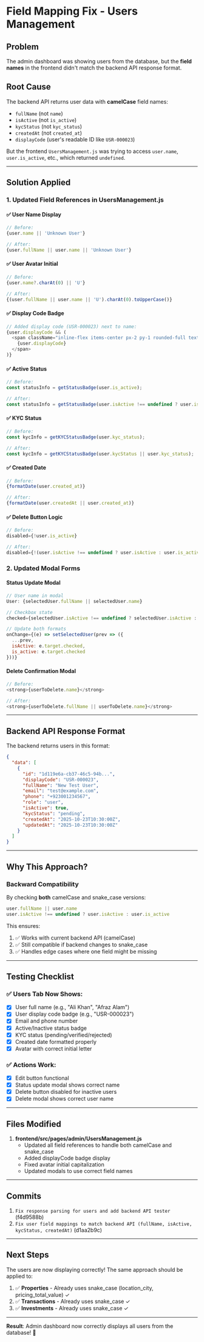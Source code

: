 # Field Mapping Fix - Users Management

## Problem
The admin dashboard was showing users from the database, but the **field names** in the frontend didn't match the backend API response format.

## Root Cause
The backend API returns user data with **camelCase** field names:
- `fullName` (not `name`)
- `isActive` (not `is_active`)
- `kycStatus` (not `kyc_status`)
- `createdAt` (not `created_at`)
- `displayCode` (user's readable ID like `USR-000023`)

But the frontend `UsersManagement.js` was trying to access `user.name`, `user.is_active`, etc., which returned `undefined`.

---

## Solution Applied

### 1. **Updated Field References in UsersManagement.js**

#### ✅ User Name Display
```javascript
// Before:
{user.name || 'Unknown User'}

// After:
{user.fullName || user.name || 'Unknown User'}
```

#### ✅ User Avatar Initial
```javascript
// Before:
{user.name?.charAt(0) || 'U'}

// After:
{(user.fullName || user.name || 'U').charAt(0).toUpperCase()}
```

#### ✅ Display Code Badge
```javascript
// Added display code (USR-000023) next to name:
{user.displayCode && (
  <span className="inline-flex items-center px-2 py-1 rounded-full text-xs font-medium bg-blue-100 text-blue-800">
    {user.displayCode}
  </span>
)}
```

#### ✅ Active Status
```javascript
// Before:
const statusInfo = getStatusBadge(user.is_active);

// After:
const statusInfo = getStatusBadge(user.isActive !== undefined ? user.isActive : user.is_active);
```

#### ✅ KYC Status
```javascript
// Before:
const kycInfo = getKYCStatusBadge(user.kyc_status);

// After:
const kycInfo = getKYCStatusBadge(user.kycStatus || user.kyc_status);
```

#### ✅ Created Date
```javascript
// Before:
{formatDate(user.created_at)}

// After:
{formatDate(user.createdAt || user.created_at)}
```

#### ✅ Delete Button Logic
```javascript
// Before:
disabled={!user.is_active}

// After:
disabled={!(user.isActive !== undefined ? user.isActive : user.is_active)}
```

### 2. **Updated Modal Forms**

#### Status Update Modal
```javascript
// User name in modal
User: {selectedUser.fullName || selectedUser.name}

// Checkbox state
checked={selectedUser.isActive !== undefined ? selectedUser.isActive : selectedUser.is_active}

// Update both formats
onChange={(e) => setSelectedUser(prev => ({ 
  ...prev, 
  isActive: e.target.checked,
  is_active: e.target.checked 
}))}
```

#### Delete Confirmation Modal
```javascript
// Before:
<strong>{userToDelete.name}</strong>

// After:
<strong>{userToDelete.fullName || userToDelete.name}</strong>
```

---

## Backend API Response Format

The backend returns users in this format:
```json
{
  "data": [
    {
      "id": "1d119e6a-cb37-46c5-94b...",
      "displayCode": "USR-000023",
      "fullName": "New Test User",
      "email": "test@example.com",
      "phone": "+923001234567",
      "role": "user",
      "isActive": true,
      "kycStatus": "pending",
      "createdAt": "2025-10-23T10:30:00Z",
      "updatedAt": "2025-10-23T10:30:00Z"
    }
  ]
}
```

---

## Why This Approach?

### Backward Compatibility
By checking **both** camelCase and snake_case versions:
```javascript
user.fullName || user.name
user.isActive !== undefined ? user.isActive : user.is_active
```

This ensures:
1. ✅ Works with current backend API (camelCase)
2. ✅ Still compatible if backend changes to snake_case
3. ✅ Handles edge cases where one field might be missing

---

## Testing Checklist

### ✅ Users Tab Now Shows:
- [x] User full name (e.g., "Ali Khan", "Afraz Alam")
- [x] User display code badge (e.g., "USR-000023")
- [x] Email and phone number
- [x] Active/Inactive status badge
- [x] KYC status (pending/verified/rejected)
- [x] Created date formatted properly
- [x] Avatar with correct initial letter

### ✅ Actions Work:
- [x] Edit button functional
- [x] Status update modal shows correct name
- [x] Delete button disabled for inactive users
- [x] Delete modal shows correct user name

---

## Files Modified
1. **frontend/src/pages/admin/UsersManagement.js**
   - Updated all field references to handle both camelCase and snake_case
   - Added displayCode badge display
   - Fixed avatar initial capitalization
   - Updated modals to use correct field names

---

## Commits
1. `Fix response parsing for users and add backend API tester` (f4d9588b)
2. `Fix user field mappings to match backend API (fullName, isActive, kycStatus, createdAt)` (d1aa2b9c)

---

## Next Steps
The users are now displaying correctly! The same approach should be applied to:
1. ✅ **Properties** - Already uses snake_case (location_city, pricing_total_value) ✓
2. ✅ **Transactions** - Already uses snake_case ✓
3. ✅ **Investments** - Already uses snake_case ✓

---

**Result**: Admin dashboard now correctly displays all users from the database! 🎉




